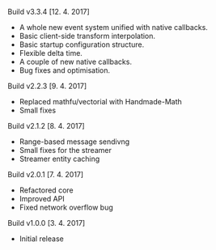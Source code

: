 Build v3.3.4 [12. 4. 2017]
- A whole new event system unified with native callbacks.
- Basic client-side transform interpolation.
- Basic startup configuration structure.
- Flexible delta time.
- A couple of new native callbacks.
- Bug fixes and optimisation.

Build v2.2.3 [9. 4. 2017]
- Replaced mathfu/vectorial with Handmade-Math
- Small fixes

Build v2.1.2 [8. 4. 2017]
- Range-based message sendivng
- Small fixes for the streamer
- Streamer entity caching

Build v2.0.1 [7. 4. 2017]
- Refactored core
- Improved API
- Fixed network overflow bug

Build v1.0.0 [3. 4. 2017]
- Initial release
